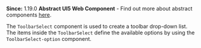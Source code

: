 **Since:** 1.19.0
**Abstract UI5 Web Component** - Find out more about abstract components [here](https://sap.github.io/ui5-webcomponents-react/?path=/docs/knowledge-base-faq--docs#what-are-abstract-ui5-web-components).

The `ToolbarSelect` component is used to create a toolbar drop-down list. The items inside the `ToolbarSelect` define the available options by using the `ToolbarSelect-option` component.

